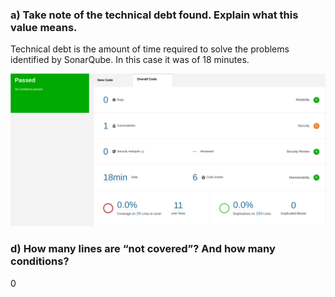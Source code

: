 ### a) Take note of the technical debt found. Explain what this value means.
Technical debt is the amount of time required to solve the problems identified by SonarQube. In this case it was of 18 minutes.

![](./Screenshot_20220413_131126.png)

### d) How many lines are “not covered”? And how many conditions?
0